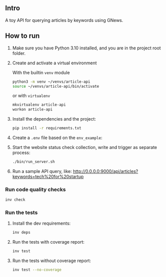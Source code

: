 ## Intro
A toy API for querying articles by keywords using GNews.


## How to run

1. Make sure you have Python 3.10 installed, and you are in the project root folder.

2. Create and activate a virtual environment

   With the builtin `venv` module
   ```bash
   python3 -m venv ~/venvs/article-api
   source ~/venvs/article-api/bin/activate
   ```

   or with `virtualenv`
   ```bash
   mkvirtualenv article-api
   workon article-api
   ```

3. Install the dependencies and the project:
   ```bash
   pip install -r requirements.txt
   ```

4. Create a `.env` file based on the `env_example`:
   
5. Start the website status check collection, write and trigger as separate process:
   ```bash
   ./bin/run_server.sh
   ```

6. Run a sample API query, like:
   http://0.0.0.0:9000/api/articles?keywords=tech%20for%20startup

### Run code quality checks

```bash
inv check
```

### Run the tests

1. Install the dev requirements:
    ```bash
    inv deps
    ```
2. Run the tests with coverage report:
    ```bash
    inv test
    ```
3. Run the tests without coverage report:
    ```bash
    inv test --no-coverage
    ```